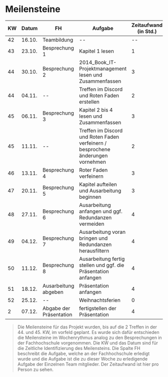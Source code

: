 ﻿# Meilensteine
 
KW | Datum | FH | Aufgabe | Zeitaufwand (in Std.)
--- | --- | --- | --- | ---
42 | 16.10. | Teambildung | -- | --
43 | 23.10. | Besprechung 1 | Kapitel 1 lesen | 1
44 | 30.10. | Besprechung 2 | 2014_Book_IT-Projektmanagement lesen und Zusammenfassen| 3
44 | 04.11. | -- | Treffen im Discord und Roten Faden erstellen | 2
45 | 06.11. | Besprechung 3 | Kapitel 2 bis 4 lesen und Zusammenfassen | 3
45 | 11.11. | -- | Treffen im Discord und Roten Faden verfeinern / besprochene änderungen vornehmen | 2
46 | 13.11. | Besprechung 4 | Roter Faden verfeinern | 3
47 | 20.11. | Besprechung 5 | Kapitel aufteilen und Ausarbeitung beginnen | 3
48 | 27.11. | Besprechung 6 | Ausarbeitung anfangen und ggf. Redundanzen vermeiden | 4
49 | 04.12. | Besprechung 7 | Ausarbeitung voran bringen und Redundanzen herausfiltern | 4
50 | 11.12. | Besprechung 8 | Ausarbeitung fertig stellen und ggf. die Präsentation anfangen | 4
51 | 18.12. | Ausarbeitung abgeben | Präsentation anfangen | 4
52 | 25.12. | -- | Weihnachtsferien | 0
2 | 07.12. | Abgabe der Präsentation | fertigstellen der Präsentation | 4

>Die Meilensteine für das Projekt wurden, bis auf die 2 Treffen in der 44. und 45. KW, im vorfeld geplant. Es wurde sich dafür entschieden die Meilensteine im Wochenrythmus analog zu den Besprechungen in der Fachhochschule vorgenommen. 
>Die KW und das Datum sind für die Zeitliche Identifizierung des Meilensteins. Die Spalte FH beschreibt die Aufgabe, welche an der Fachhochschule erledigt wurde und die Aufgabe ist die zu dieser Woche zu erledigende Aufgabe der Einzelnen Team mitglieder. Der Zeitaufwand ist hier pro Person zu sehen.
